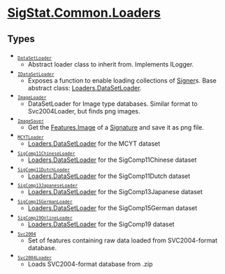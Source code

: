# [SigStat.Common.Loaders](./README.md)

## Types

- <sub>[`DataSetLoader`](./DataSetLoader.md)</sub>
	- Abstract loader class to inherit from. Implements ILogger.
- <sub>[`IDataSetLoader`](./IDataSetLoader.md)</sub>
	- Exposes a function to enable loading collections of [Signer](https://github.com/hargitomi97/sigstat/blob/master/docs/md/SigStat/Common/Signer.md)s.  Base abstract class: [Loaders.DataSetLoader](https://github.com/hargitomi97/sigstat/blob/master/docs/md/SigStat/Common/Loaders/DataSetLoader.md).
- <sub>[`ImageLoader`](./ImageLoader.md)</sub>
	- DataSetLoader for Image type databases.  Similar format to Svc2004Loader, but finds png images.
- <sub>[`ImageSaver`](./ImageSaver.md)</sub>
	- Get the [Features.Image](https://github.com/hargitomi97/sigstat/blob/master/docs/md/SigStat/Common/Features.md) of a [Signature](https://github.com/hargitomi97/sigstat/blob/master/docs/md/SigStat/Common/Signature.md) and save it as png file.
- <sub>[`MCYTLoader`](./MCYTLoader.md)</sub>
	- [Loaders.DataSetLoader](https://github.com/hargitomi97/sigstat/blob/master/docs/md/SigStat/Common/Loaders/DataSetLoader.md) for the MCYT dataset
- <sub>[`SigComp11ChineseLoader`](./SigComp11ChineseLoader.md)</sub>
	- [Loaders.DataSetLoader](https://github.com/hargitomi97/sigstat/blob/master/docs/md/SigStat/Common/Loaders/DataSetLoader.md) for the SigComp11Chinese dataset
- <sub>[`SigComp11DutchLoader`](./SigComp11DutchLoader.md)</sub>
	- [Loaders.DataSetLoader](https://github.com/hargitomi97/sigstat/blob/master/docs/md/SigStat/Common/Loaders/DataSetLoader.md) for the SigComp11Dutch dataset
- <sub>[`SigComp13JapaneseLoader`](./SigComp13JapaneseLoader.md)</sub>
	- [Loaders.DataSetLoader](https://github.com/hargitomi97/sigstat/blob/master/docs/md/SigStat/Common/Loaders/DataSetLoader.md) for the SigComp13Japanese dataset
- <sub>[`SigComp15GermanLoader`](./SigComp15GermanLoader.md)</sub>
	- [Loaders.DataSetLoader](https://github.com/hargitomi97/sigstat/blob/master/docs/md/SigStat/Common/Loaders/DataSetLoader.md) for the SigComp15German dataset
- <sub>[`SigComp19OnlineLoader`](./SigComp19OnlineLoader.md)</sub>
	- [Loaders.DataSetLoader](https://github.com/hargitomi97/sigstat/blob/master/docs/md/SigStat/Common/Loaders/DataSetLoader.md) for the SigComp19 dataset
- <sub>[`Svc2004`](./Svc2004.md)</sub>
	- Set of features containing raw data loaded from SVC2004-format database.
- <sub>[`Svc2004Loader`](./Svc2004Loader.md)</sub>
	- Loads SVC2004-format database from .zip

